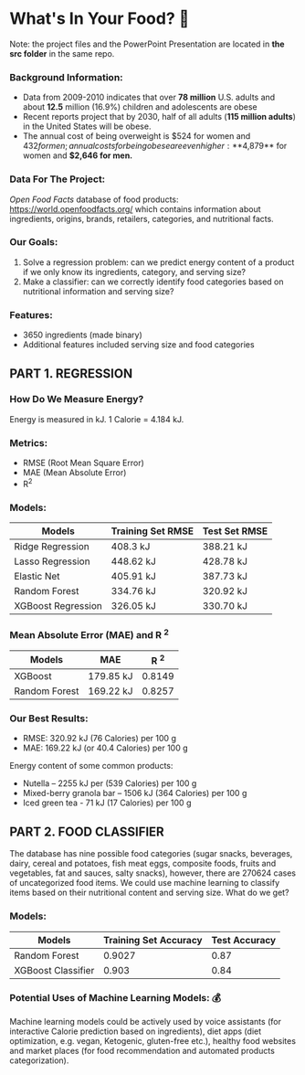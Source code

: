 # What's In Your Food? :rice:

Note: the project files and the PowerPoint Presentation are located in **the src folder** in the same repo.

### Background Information:
* Data from 2009-2010 indicates that over **78 million** U.S. adults and about **12.5** million (16.9%) children and adolescents are obese
* Recent reports project that by 2030, half of all adults (**115 million adults**) in the United States will be obese.
* The annual cost of being overweight is $524 for women and $432 for men; annual costs for being obese are even higher: **$4,879** for women and **$2,646 for men.**

### Data For The Project:
*Open Food Facts* database of food products: https://world.openfoodfacts.org/ which contains information about ingredients, origins, brands, retailers, categories, and nutritional facts.

### Our Goals:
1. Solve a regression problem: can we predict energy content of a product if we only know its ingredients, category, and serving size?
2. Make a classifier: can we correctly identify food categories based on nutritional information and serving size?

### Features:
* 3650 ingredients (made binary)
* Additional features included serving size and food categories

## PART 1. REGRESSION

### How Do We Measure Energy?
Energy is measured in kJ. 1 Calorie = 4.184 kJ.

### Metrics:
* RMSE (Root Mean Square Error)
* MAE (Mean Absolute Error)
* R<sup>2</sup>

### Models:
Models | Training Set RMSE |Test Set RMSE
------------ | ------------- |-------------
Ridge Regression|408.3 kJ |388.21 kJ 
Lasso Regression| 448.62 kJ| 428.78 kJ 
Elastic Net| 405.91 kJ |387.73 kJ 
Random Forest| 334.76 kJ |320.92 kJ
XGBoost Regression| 326.05 kJ |330.70 kJ

### Mean Absolute Error (MAE) and R <sup>2</sup>
Models | MAE |R <sup>2</sup>
------------ | ------------- |-------------
XGBoost| 179.85 kJ |0.8149
Random Forest| 169.22 kJ| 0.8257

### Our Best Results:
* RMSE: 320.92 kJ (76 Calories) per 100 g
* MAE: 169.22 kJ (or 40.4 Calories) per 100 g

Energy content of some common products:
* Nutella – 2255 kJ per (539 Calories) per 100 g
* Mixed-berry granola bar – 1506 kJ (364 Calories) per 100 g
* Iced green tea - 71 kJ (17 Calories) per 100 g

## PART 2. FOOD CLASSIFIER
The database has nine possible food categories (sugar snacks, beverages, dairy, cereal and potatoes, fish meat eggs, composite foods, fruits and vegetables, fat and sauces, salty snacks), however, there are 270624 cases of uncategorized food items. We could use machine learning to classify items based on their nutritional content and serving size. What do we get?

### Models:
Models | Training Set Accuracy |Test Accuracy
------------ | ------------- |-------------
Random Forest| 0.9027| 0.87
XGBoost Classifier| 0.903| 0.84

### Potential Uses of Machine Learning Models: :moneybag:
Machine learning models could be actively used by voice assistants (for interactive Calorie prediction based on ingredients), diet apps (diet optimization, e.g. vegan, Ketogenic, gluten-free etc.), healthy food websites and market places (for food recommendation and automated products categorization). 
